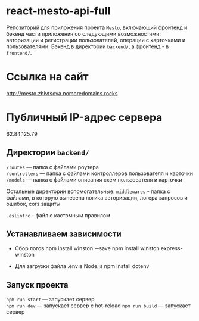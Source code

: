 # react-mesto-api-full
Репозиторий для приложения проекта `Mesto`, включающий фронтенд и бэкенд части приложения со следующими возможностями: авторизации и регистрации пользователей, операции с карточками и пользователями. Бэкенд в директории `backend/`, а фронтенд - в `frontend/`. 
# Cсылка на сайт
http://mesto.zhivtsova.nomoredomains.rocks

# Публичный IP-адрес сервера
62.84.125.79

## Директории `backend/`

`/routes` — папка с файлами роутера  
`/controllers` — папка с файлами контроллеров пользователя и карточки   
`/models` — папка с файлами описания схем пользователя и карточки  

Остальные директории вспомогательные:
`middlewares` - папка с файлами, в которую вынесена логика авторизации, логера запросов и ошибок, cors защиты

`.eslintrc` - файл с кастомным правилом

## Устанавливаем зависимости
* Сбор логов
npm install winston --save
npm install winston express-winston

* Для загрузки файла .env в Node.js
npm install dotenv

## Запуск проекта

`npm run start` — запускает сервер   
`npm run dev` — запускает сервер с hot-reload
`npm run build` — запускает сервер 